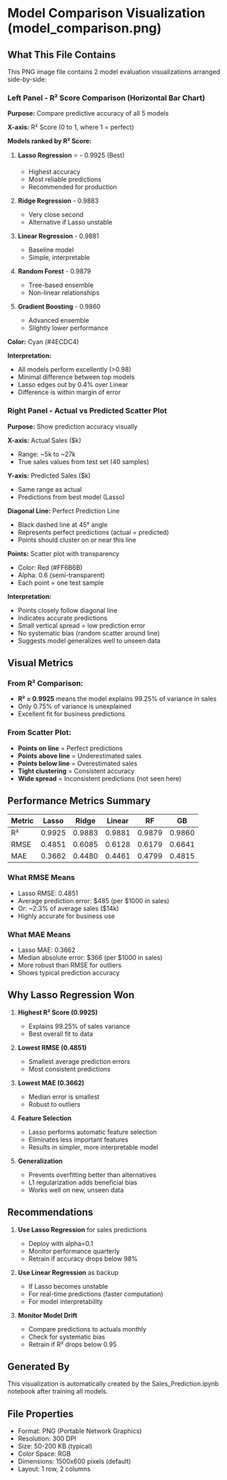 # Model Comparison Visualization (model_comparison.png)

## What This File Contains

This PNG image file contains 2 model evaluation visualizations arranged side-by-side:

### Left Panel - R² Score Comparison (Horizontal Bar Chart)

**Purpose:** Compare predictive accuracy of all 5 models

**X-axis:** R² Score (0 to 1, where 1 = perfect)

**Models ranked by R² Score:**
1. **Lasso Regression** ⭐ - 0.9925 (Best)
   - Highest accuracy
   - Most reliable predictions
   - Recommended for production

2. **Ridge Regression** - 0.9883
   - Very close second
   - Alternative if Lasso unstable

3. **Linear Regression** - 0.9881
   - Baseline model
   - Simple, interpretable

4. **Random Forest** - 0.9879
   - Tree-based ensemble
   - Non-linear relationships

5. **Gradient Boosting** - 0.9860
   - Advanced ensemble
   - Slightly lower performance

**Color:** Cyan (#4ECDC4)

**Interpretation:**
- All models perform excellently (>0.98)
- Minimal difference between top models
- Lasso edges out by 0.4% over Linear
- Difference is within margin of error

### Right Panel - Actual vs Predicted Scatter Plot

**Purpose:** Show prediction accuracy visually

**X-axis:** Actual Sales ($k)
- Range: ~5k to ~27k
- True sales values from test set (40 samples)

**Y-axis:** Predicted Sales ($k)
- Same range as actual
- Predictions from best model (Lasso)

**Diagonal Line:** Perfect Prediction Line
- Black dashed line at 45° angle
- Represents perfect predictions (actual = predicted)
- Points should cluster on or near this line

**Points:** Scatter plot with transparency
- Color: Red (#FF6B6B)
- Alpha: 0.6 (semi-transparent)
- Each point = one test sample

**Interpretation:**
- Points closely follow diagonal line
- Indicates accurate predictions
- Small vertical spread = low prediction error
- No systematic bias (random scatter around line)
- Suggests model generalizes well to unseen data

## Visual Metrics

### From R² Comparison:
- **R² = 0.9925** means the model explains 99.25% of variance in sales
- Only 0.75% of variance is unexplained
- Excellent fit for business predictions

### From Scatter Plot:
- **Points on line** = Perfect predictions
- **Points above line** = Underestimated sales
- **Points below line** = Overestimated sales
- **Tight clustering** = Consistent accuracy
- **Wide spread** = Inconsistent predictions (not seen here)

## Performance Metrics Summary

| Metric | Lasso | Ridge | Linear | RF | GB |
|--------|-------|-------|--------|-----|-----|
| R² | 0.9925 | 0.9883 | 0.9881 | 0.9879 | 0.9860 |
| RMSE | 0.4851 | 0.6085 | 0.6128 | 0.6179 | 0.6641 |
| MAE | 0.3662 | 0.4480 | 0.4461 | 0.4799 | 0.4815 |

### What RMSE Means
- Lasso RMSE: 0.4851
- Average prediction error: $485 (per $1000 in sales)
- Or: ~2.3% of average sales ($14k)
- Highly accurate for business use

### What MAE Means
- Lasso MAE: 0.3662
- Median absolute error: $366 (per $1000 in sales)
- More robust than RMSE for outliers
- Shows typical prediction accuracy

## Why Lasso Regression Won

1. **Highest R² Score (0.9925)**
   - Explains 99.25% of sales variance
   - Best overall fit to data

2. **Lowest RMSE (0.4851)**
   - Smallest average prediction errors
   - Most consistent predictions

3. **Lowest MAE (0.3662)**
   - Median error is smallest
   - Robust to outliers

4. **Feature Selection**
   - Lasso performs automatic feature selection
   - Eliminates less important features
   - Results in simpler, more interpretable model

5. **Generalization**
   - Prevents overfitting better than alternatives
   - L1 regularization adds beneficial bias
   - Works well on new, unseen data

## Recommendations

1. **Use Lasso Regression** for sales predictions
   - Deploy with alpha=0.1
   - Monitor performance quarterly
   - Retrain if accuracy drops below 98%

2. **Use Linear Regression** as backup
   - If Lasso becomes unstable
   - For real-time predictions (faster computation)
   - For model interpretability

3. **Monitor Model Drift**
   - Compare predictions to actuals monthly
   - Check for systematic bias
   - Retrain if R² drops below 0.95

## Generated By
This visualization is automatically created by the Sales_Prediction.ipynb notebook after training all models.

## File Properties
- Format: PNG (Portable Network Graphics)
- Resolution: 300 DPI
- Size: 50-200 KB (typical)
- Color Space: RGB
- Dimensions: 1500x600 pixels (default)
- Layout: 1 row, 2 columns